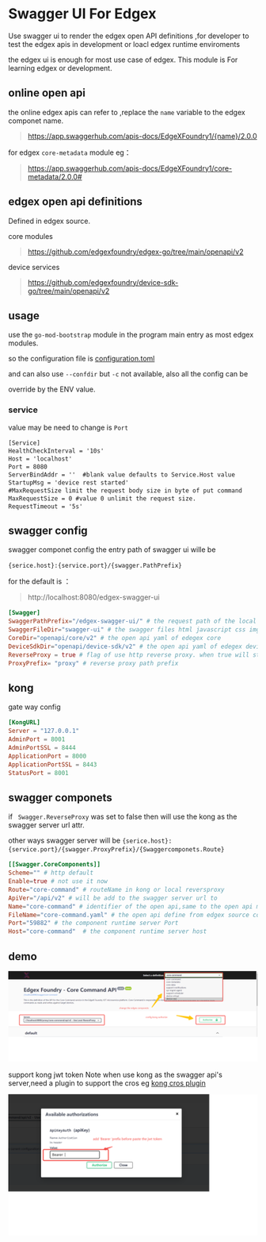 # Swagger UI For Edgex

Use swagger ui to render the edgex open API definitions ,for developer to test the edgex apis in development or loacl edgex runtime enviroments


the edgex ui is enough for most use case of edgex. This  module is  For learning  edgex or development. 

## online open api
the online edgex apis can refer to ,replace the `name` variable to the edgex componet name.

> https://app.swaggerhub.com/apis-docs/EdgeXFoundry1/{name}/2.0.0

for edgex `core-metadata` module eg：

> https://app.swaggerhub.com/apis-docs/EdgeXFoundry1/core-metadata/2.0.0#

## edgex open api definitions
Defined in edgex source.

core modules
> https://github.com/edgexfoundry/edgex-go/tree/main/openapi/v2

device services
> https://github.com/edgexfoundry/device-sdk-go/tree/main/openapi/v2

## usage
use the `go-mod-bootstrap` module in the program main entry as most  edgex modules.

so the configuration file is  [configuration.toml](./cmd/res/configuration.toml)

and can also use `--confdir` but `-c` not available, also all the config can be 

override by the ENV  value.

### service 
value may be need to change is  `Port`  
```
[Service]
HealthCheckInterval = '10s'
Host = 'localhost'
Port = 8080
ServerBindAddr = ''  #blank value defaults to Service.Host value
StartupMsg = 'device rest started'
#MaxRequestSize limit the request body size in byte of put command
MaxRequestSize = 0 #value 0 unlimit the request size.
RequestTimeout = '5s'
```

## swagger config 
swagger componet config
the entry path of swagger ui wille be

`{serice.host}:{service.port}/{swagger.PathPrefix}`

for the default is ：

> http://localhost:8080/edgex-swagger-ui


```toml
[Swagger]
SwaggerPathPrefix="/edgex-swagger-ui/" # the request path of the local swagger url  
SwaggerFileDir="swagger-ui" # the swagger files html javascript css imgs
CoreDir="openapi/core/v2" # the open api yaml of edegex core 
DeviceSdkDir="openapi/device-sdk/v2" # the open api yaml of edegex deviceservice
ReverseProxy = true # flag of use http reverse proxy. when true will start a reversporxy for all the swagger componets 
ProxyPrefix= "proxy" # reverse proxy path prefix 
```

## kong 

gate way config 

```toml
[KongURL]
Server = "127.0.0.1"
AdminPort = 8001
AdminPortSSL = 8444
ApplicationPort = 8000
ApplicationPortSSL = 8443
StatusPort = 8001

```

## swagger componets
if ` Swagger.ReverseProxy` was set to false then will use the kong
as the swagger server url attr.

other ways swagger server will be `{serice.host}:{service.port}/{swagger.ProxyPrefix}/{Swaggercomponets.Route}`


```toml
[[Swagger.CoreComponents]]
Scheme="" # http default
Enable=true # not use it now
Route="core-command" # routeName in kong or local reversproxy
ApiVer="/api/v2" # will be add to the swagger server url to 
Name="core-command" # identifier of the open api,same to the open api modul
FileName="core-command.yaml" # the open api define from edgex source code 
Port="59882" # the component runtime server Port 
Host="core-command"  # the component runtime server host 
```


## demo
![edgex-swagger-ui.png](./imges/edgex-swagger-ui.png)

support kong jwt token
Note when use kong as the swagger api's server,need a plugin to support  the cros  eg [kong cros plugin](https://docs.konghq.com/hub/kong-inc/cors/)


![Authorization](./imges/Authorization.png)